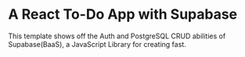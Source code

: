 # A React To-Do App with Supabase

This template shows off the Auth and PostgreSQL CRUD abilities of Supabase(BaaS), a JavaScript Library for creating fast.
